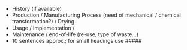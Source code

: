 - History (if available)
- Production / Manufacturing Process (need of mechanical / chemical transformation?) / Drying
- Usage / Implementation /
- Maintenance / end-of-life (re-use, type of waste...)
- 10 sentences approx.; for small headings use #####
